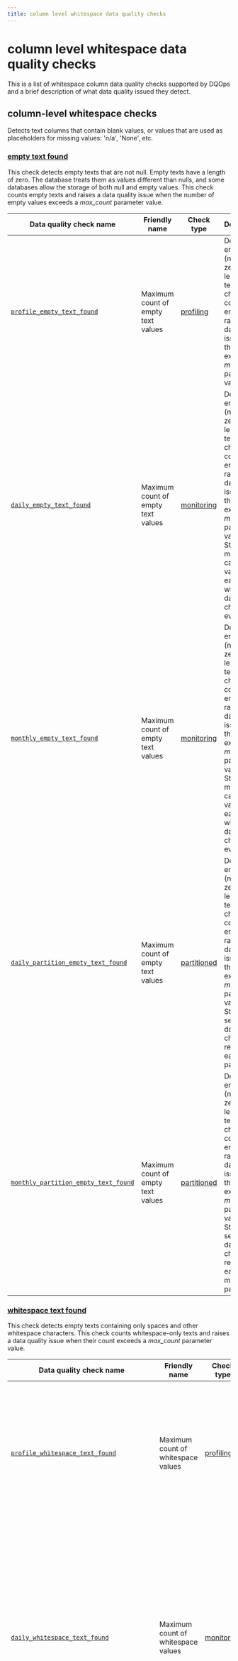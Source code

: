 ```yaml
---
title: column level whitespace data quality checks
---
```

# column level whitespace data quality checks

This is a list of whitespace column data quality checks supported by DQOps and a brief description of what data quality issued they detect.




## column-level whitespace checks
Detects text columns that contain blank values, or values that are used as placeholders for missing values: &#x27;n/a&#x27;, &#x27;None&#x27;, etc.

### [empty text found](./empty-text-found.md)
This check detects empty texts that are not null. Empty texts have a length of zero.
 The database treats them as values different than nulls, and some databases allow the storage of both null and empty values.
 This check counts empty texts and raises a data quality issue when the number of empty values exceeds a *max_count* parameter value.


| Data quality check name | Friendly name | Check type | Description | Standard |
|-------------------------|---------------|------------|-------------|----------|
|[<span class="no-wrap-code">`profile_empty_text_found`</span>](./empty-text-found.md#profile-empty-text-found)|Maximum count of empty text values|[profiling](../../../dqo-concepts/definition-of-data-quality-checks/data-profiling-checks.md)|Detects empty texts (not null, zero-length texts). This check counts empty and raises a data quality issue when their count exceeds a *max_count* parameter value.|:material-check-bold:|
|[<span class="no-wrap-code">`daily_empty_text_found`</span>](./empty-text-found.md#daily-empty-text-found)|Maximum count of empty text values|[monitoring](../../../dqo-concepts/definition-of-data-quality-checks/data-observability-monitoring-checks.md)|Detects empty texts (not null, zero-length texts). This check counts empty and raises a data quality issue when their count exceeds a *max_count* parameter value. Stores the most recent captured value for each day when the data quality check was evaluated.|:material-check-bold:|
|[<span class="no-wrap-code">`monthly_empty_text_found`</span>](./empty-text-found.md#monthly-empty-text-found)|Maximum count of empty text values|[monitoring](../../../dqo-concepts/definition-of-data-quality-checks/data-observability-monitoring-checks.md)|Detects empty texts (not null, zero-length texts). This check counts empty and raises a data quality issue when their count exceeds a *max_count* parameter value. Stores the most recent captured value for each day when the data quality check was evaluated.|:material-check-bold:|
|[<span class="no-wrap-code">`daily_partition_empty_text_found`</span>](./empty-text-found.md#daily-partition-empty-text-found)|Maximum count of empty text values|[partitioned](../../../dqo-concepts/definition-of-data-quality-checks/partition-checks.md)|Detects empty texts (not null, zero-length texts). This check counts empty and raises a data quality issue when their count exceeds a *max_count* parameter value. Stores a separate data quality check result for each daily partition.|:material-check-bold:|
|[<span class="no-wrap-code">`monthly_partition_empty_text_found`</span>](./empty-text-found.md#monthly-partition-empty-text-found)|Maximum count of empty text values|[partitioned](../../../dqo-concepts/definition-of-data-quality-checks/partition-checks.md)|Detects empty texts (not null, zero-length texts). This check counts empty and raises a data quality issue when their count exceeds a *max_count* parameter value. Stores a separate data quality check result for each monthly partition.|:material-check-bold:|



### [whitespace text found](./whitespace-text-found.md)
This check detects empty texts containing only spaces and other whitespace characters.
 This check counts whitespace-only texts and raises a data quality issue when their count exceeds a *max_count* parameter value.


| Data quality check name | Friendly name | Check type | Description | Standard |
|-------------------------|---------------|------------|-------------|----------|
|[<span class="no-wrap-code">`profile_whitespace_text_found`</span>](./whitespace-text-found.md#profile-whitespace-text-found)|Maximum count of whitespace values|[profiling](../../../dqo-concepts/definition-of-data-quality-checks/data-profiling-checks.md)|Detects texts that contain only spaces and other whitespace characters. It raises a data quality issue when their count exceeds a *max_count* parameter value.|:material-check-bold:|
|[<span class="no-wrap-code">`daily_whitespace_text_found`</span>](./whitespace-text-found.md#daily-whitespace-text-found)|Maximum count of whitespace values|[monitoring](../../../dqo-concepts/definition-of-data-quality-checks/data-observability-monitoring-checks.md)|Detects texts that contain only spaces and other whitespace characters. It raises a data quality issue when their count exceeds a *max_count* parameter value. Stores the most recent captured value for each day when the data quality check was evaluated.|:material-check-bold:|
|[<span class="no-wrap-code">`monthly_whitespace_text_found`</span>](./whitespace-text-found.md#monthly-whitespace-text-found)|Maximum count of whitespace values|[monitoring](../../../dqo-concepts/definition-of-data-quality-checks/data-observability-monitoring-checks.md)|Detects texts that contain only spaces and other whitespace characters. It raises a data quality issue when their count exceeds a *max_count* parameter value. Stores the most recent captured value for each day when the data quality check was evaluated.|:material-check-bold:|
|[<span class="no-wrap-code">`daily_partition_whitespace_text_found`</span>](./whitespace-text-found.md#daily-partition-whitespace-text-found)|Maximum count of whitespace values|[partitioned](../../../dqo-concepts/definition-of-data-quality-checks/partition-checks.md)|Detects texts that contain only spaces and other whitespace characters. It raises a data quality issue when their count exceeds a *max_count* parameter value. Stores a separate data quality check result for each daily partition.|:material-check-bold:|
|[<span class="no-wrap-code">`monthly_partition_whitespace_text_found`</span>](./whitespace-text-found.md#monthly-partition-whitespace-text-found)|Maximum count of whitespace values|[partitioned](../../../dqo-concepts/definition-of-data-quality-checks/partition-checks.md)|Detects texts that contain only spaces and other whitespace characters. It raises a data quality issue when their count exceeds a *max_count* parameter value. Stores a separate data quality check result for each monthly partition.|:material-check-bold:|



### [null placeholder text found](./null-placeholder-text-found.md)
This check detects text values that are well-known equivalents (placeholders) of a null value, such as *null*, *None*, *n/a*.
 This check counts null placeholder values and raises a data quality issue when their count exceeds a *max_count* parameter value.


| Data quality check name | Friendly name | Check type | Description | Standard |
|-------------------------|---------------|------------|-------------|----------|
|[<span class="no-wrap-code">`profile_null_placeholder_text_found`</span>](./null-placeholder-text-found.md#profile-null-placeholder-text-found)|Maximum count of null placeholder values (i.e., None, n/a, null)|[profiling](../../../dqo-concepts/definition-of-data-quality-checks/data-profiling-checks.md)|Detects texts that are well-known placeholders of null values, such as *None*, *null*, *n/a*. It counts null placeholders and raises a data quality issue when their count exceeds a *max_count* parameter value.|:material-check-bold:|
|[<span class="no-wrap-code">`daily_null_placeholder_text_found`</span>](./null-placeholder-text-found.md#daily-null-placeholder-text-found)|Maximum count of null placeholder values (i.e., None, n/a, null)|[monitoring](../../../dqo-concepts/definition-of-data-quality-checks/data-observability-monitoring-checks.md)|Detects texts that are well-known placeholders of null values, such as *None*, *null*, *n/a*. It counts null placeholders and raises a data quality issue when their count exceeds a *max_count* parameter value. Stores the most recent captured value for each day when the data quality check was evaluated.|:material-check-bold:|
|[<span class="no-wrap-code">`monthly_null_placeholder_text_found`</span>](./null-placeholder-text-found.md#monthly-null-placeholder-text-found)|Maximum count of null placeholder values (i.e., None, n/a, null)|[monitoring](../../../dqo-concepts/definition-of-data-quality-checks/data-observability-monitoring-checks.md)|Detects texts that are well-known placeholders of null values, such as *None*, *null*, *n/a*. It counts null placeholders and raises a data quality issue when their count exceeds a *max_count* parameter value. Stores the most recent captured value for each day when the data quality check was evaluated.|:material-check-bold:|
|[<span class="no-wrap-code">`daily_partition_null_placeholder_text_found`</span>](./null-placeholder-text-found.md#daily-partition-null-placeholder-text-found)|Maximum count of null placeholder values (i.e., None, n/a, null)|[partitioned](../../../dqo-concepts/definition-of-data-quality-checks/partition-checks.md)|Detects texts that are well-known placeholders of null values, such as *None*, *null*, *n/a*. It counts null placeholders and raises a data quality issue when their count exceeds a *max_count* parameter value. Stores a separate data quality check result for each daily partition.|:material-check-bold:|
|[<span class="no-wrap-code">`monthly_partition_null_placeholder_text_found`</span>](./null-placeholder-text-found.md#monthly-partition-null-placeholder-text-found)|Maximum count of null placeholder values (i.e., None, n/a, null)|[partitioned](../../../dqo-concepts/definition-of-data-quality-checks/partition-checks.md)|Detects texts that are well-known placeholders of null values, such as *None*, *null*, *n/a*. It counts null placeholders and raises a data quality issue when their count exceeds a *max_count* parameter value. Stores a separate data quality check result for each monthly partition.|:material-check-bold:|



### [empty text percent](./empty-text-percent.md)
This check detects empty texts that are not null. Empty texts have a length of zero.
 This check measures the percentage of empty texts and raises a data quality issue when the rate of empty values exceeds a *max_percent* parameter value.


| Data quality check name | Friendly name | Check type | Description | Standard |
|-------------------------|---------------|------------|-------------|----------|
|[<span class="no-wrap-code">`profile_empty_text_percent`</span>](./empty-text-percent.md#profile-empty-text-percent)|Maximum percentage of empty texts values|[profiling](../../../dqo-concepts/definition-of-data-quality-checks/data-profiling-checks.md)|Detects empty texts (not null, zero-length texts) and measures their percentage in the column. This check verifies that the rate of empty strings in a column does not exceed the maximum accepted percentage. This check verifies that the rate of empty strings in a column does not exceed the maximum accepted percentage.| |
|[<span class="no-wrap-code">`daily_empty_text_percent`</span>](./empty-text-percent.md#daily-empty-text-percent)|Maximum percentage of empty texts values|[monitoring](../../../dqo-concepts/definition-of-data-quality-checks/data-observability-monitoring-checks.md)|Detects empty texts (not null, zero-length texts) and measures their percentage in the column. This check verifies that the rate of empty strings in a column does not exceed the maximum accepted percentage. Stores the most recent captured value for each day when the data quality check was evaluated.| |
|[<span class="no-wrap-code">`monthly_empty_text_percent`</span>](./empty-text-percent.md#monthly-empty-text-percent)|Maximum percentage of empty texts values|[monitoring](../../../dqo-concepts/definition-of-data-quality-checks/data-observability-monitoring-checks.md)|Detects empty texts (not null, zero-length texts) and measures their percentage in the column. This check verifies that the rate of empty strings in a column does not exceed the maximum accepted percentage. Stores the most recent captured value for each day when the data quality check was evaluated.| |
|[<span class="no-wrap-code">`daily_partition_empty_text_percent`</span>](./empty-text-percent.md#daily-partition-empty-text-percent)|Maximum percentage of empty texts values|[partitioned](../../../dqo-concepts/definition-of-data-quality-checks/partition-checks.md)|Detects empty texts (not null, zero-length texts) and measures their percentage in the column. This check verifies that the rate of empty strings in a column does not exceed the maximum accepted percentage. Stores a separate data quality check result for each daily partition.| |
|[<span class="no-wrap-code">`monthly_partition_empty_text_percent`</span>](./empty-text-percent.md#monthly-partition-empty-text-percent)|Maximum percentage of empty texts values|[partitioned](../../../dqo-concepts/definition-of-data-quality-checks/partition-checks.md)|Detects empty texts (not null, zero-length texts) and measures their percentage in the column. This check verifies that the rate of empty strings in a column does not exceed the maximum accepted percentage. Stores a separate data quality check result for each monthly partition.| |



### [whitespace text percent](./whitespace-text-percent.md)
This check detects empty texts containing only spaces and other whitespace characters.
 This check measures the percentage of whitespace-only texts and raises a data quality issue when their rate exceeds a *max_percent* parameter value.


| Data quality check name | Friendly name | Check type | Description | Standard |
|-------------------------|---------------|------------|-------------|----------|
|[<span class="no-wrap-code">`profile_whitespace_text_percent`</span>](./whitespace-text-percent.md#profile-whitespace-text-percent)|Maximum percentage of whitespace values|[profiling](../../../dqo-concepts/definition-of-data-quality-checks/data-profiling-checks.md)|Detects texts that contain only spaces and other whitespace characters and measures their percentage in the column. It raises a data quality issue when their rate exceeds a *max_percent* parameter value.| |
|[<span class="no-wrap-code">`daily_whitespace_text_percent`</span>](./whitespace-text-percent.md#daily-whitespace-text-percent)|Maximum percentage of whitespace values|[monitoring](../../../dqo-concepts/definition-of-data-quality-checks/data-observability-monitoring-checks.md)|Detects texts that contain only spaces and other whitespace characters and measures their percentage in the column. It raises a data quality issue when their rate exceeds a *max_percent* parameter value. Stores the most recent captured value for each day when the data quality check was evaluated.| |
|[<span class="no-wrap-code">`monthly_whitespace_text_percent`</span>](./whitespace-text-percent.md#monthly-whitespace-text-percent)|Maximum percentage of whitespace values|[monitoring](../../../dqo-concepts/definition-of-data-quality-checks/data-observability-monitoring-checks.md)|Detects texts that contain only spaces and other whitespace characters and measures their percentage in the column. It raises a data quality issue when their rate exceeds a *max_percent* parameter value. Stores the most recent captured value for each day when the data quality check was evaluated.| |
|[<span class="no-wrap-code">`daily_partition_whitespace_text_percent`</span>](./whitespace-text-percent.md#daily-partition-whitespace-text-percent)|Maximum percentage of whitespace values|[partitioned](../../../dqo-concepts/definition-of-data-quality-checks/partition-checks.md)|Detects texts that contain only spaces and other whitespace characters and measures their percentage in the column. It raises a data quality issue when their rate exceeds a *max_percent* parameter value. Stores a separate data quality check result for each daily partition.| |
|[<span class="no-wrap-code">`monthly_partition_whitespace_text_percent`</span>](./whitespace-text-percent.md#monthly-partition-whitespace-text-percent)|Maximum percentage of whitespace values|[partitioned](../../../dqo-concepts/definition-of-data-quality-checks/partition-checks.md)|Detects texts that contain only spaces and other whitespace characters and measures their percentage in the column. It raises a data quality issue when their rate exceeds a *max_percent* parameter value. Stores a separate data quality check result for each monthly partition.| |



### [null placeholder text percent](./null-placeholder-text-percent.md)
This check detects text values that are well-known equivalents (placeholders) of a null value, such as *null*, *None*, *n/a*.
 This check measures the percentage of null placeholder values and raises a data quality issue when their rate exceeds a *max_percent* parameter value.


| Data quality check name | Friendly name | Check type | Description | Standard |
|-------------------------|---------------|------------|-------------|----------|
|[<span class="no-wrap-code">`profile_null_placeholder_text_percent`</span>](./null-placeholder-text-percent.md#profile-null-placeholder-text-percent)|Maximum percentage of null placeholder values (i.e., None, n/a, null)|[profiling](../../../dqo-concepts/definition-of-data-quality-checks/data-profiling-checks.md)|Detects texts that are well-known placeholders of null values, such as *None*, *null*, *n/a*, and measures their percentage in the column. It raises a data quality issue when their rate exceeds a *max_percent* parameter value.| |
|[<span class="no-wrap-code">`daily_null_placeholder_text_percent`</span>](./null-placeholder-text-percent.md#daily-null-placeholder-text-percent)|Maximum percentage of null placeholder values (i.e., None, n/a, null)|[monitoring](../../../dqo-concepts/definition-of-data-quality-checks/data-observability-monitoring-checks.md)|Detects texts that are well-known placeholders of null values, such as *None*, *null*, *n/a*, and measures their percentage in the column. It raises a data quality issue when their rate exceeds a *max_percent* parameter value. Stores the most recent captured value for each day when the data quality check was evaluated.| |
|[<span class="no-wrap-code">`monthly_null_placeholder_text_percent`</span>](./null-placeholder-text-percent.md#monthly-null-placeholder-text-percent)|Maximum percentage of null placeholder values (i.e., None, n/a, null)|[monitoring](../../../dqo-concepts/definition-of-data-quality-checks/data-observability-monitoring-checks.md)|Detects texts that are well-known placeholders of null values, such as *None*, *null*, *n/a*, and measures their percentage in the column. It raises a data quality issue when their rate exceeds a *max_percent* parameter value. Stores the most recent captured value for each day when the data quality check was evaluated.| |
|[<span class="no-wrap-code">`daily_partition_null_placeholder_text_percent`</span>](./null-placeholder-text-percent.md#daily-partition-null-placeholder-text-percent)|Maximum percentage of null placeholder values (i.e., None, n/a, null)|[partitioned](../../../dqo-concepts/definition-of-data-quality-checks/partition-checks.md)|Detects texts that are well-known placeholders of null values, such as *None*, *null*, *n/a*, and measures their percentage in the column. It raises a data quality issue when their rate exceeds a *max_percent* parameter value. Stores a separate data quality check result for each daily partition.| |
|[<span class="no-wrap-code">`monthly_partition_null_placeholder_text_percent`</span>](./null-placeholder-text-percent.md#monthly-partition-null-placeholder-text-percent)|Maximum percentage of null placeholder values (i.e., None, n/a, null)|[partitioned](../../../dqo-concepts/definition-of-data-quality-checks/partition-checks.md)|Detects texts that are well-known placeholders of null values, such as *None*, *null*, *n/a*, and measures their percentage in the column. It raises a data quality issue when their rate exceeds a *max_percent* parameter value. Stores a separate data quality check result for each monthly partition.| |



### [text surrounded by whitespace found](./text-surrounded-by-whitespace-found.md)
This check detects text values that contain additional whitespace characters before or after the text.
 This check counts text values surrounded by whitespace characters (on any side) and
 raises a data quality issue when their count exceeds a *max_count* parameter value.
 Whitespace-surrounded texts should be trimmed before loading to another table.


| Data quality check name | Friendly name | Check type | Description | Standard |
|-------------------------|---------------|------------|-------------|----------|
|[<span class="no-wrap-code">`profile_text_surrounded_by_whitespace_found`</span>](./text-surrounded-by-whitespace-found.md#profile-text-surrounded-by-whitespace-found)|Maximum count of text surrounded by whitespace characters|[profiling](../../../dqo-concepts/definition-of-data-quality-checks/data-profiling-checks.md)|Detects text values that are surrounded by whitespace characters on any side. This check counts whitespace-surrounded texts and raises a data quality issue when their count exceeds the *max_count* parameter value.| |
|[<span class="no-wrap-code">`daily_text_surrounded_by_whitespace_found`</span>](./text-surrounded-by-whitespace-found.md#daily-text-surrounded-by-whitespace-found)|Maximum count of text surrounded by whitespace characters|[monitoring](../../../dqo-concepts/definition-of-data-quality-checks/data-observability-monitoring-checks.md)|Detects text values that are surrounded by whitespace characters on any side. This check counts whitespace-surrounded texts and raises a data quality issue when their count exceeds the *max_count* parameter value. Stores the most recent captured value for each day when the data quality check was evaluated.| |
|[<span class="no-wrap-code">`monthly_text_surrounded_by_whitespace_found`</span>](./text-surrounded-by-whitespace-found.md#monthly-text-surrounded-by-whitespace-found)|Maximum count of text surrounded by whitespace characters|[monitoring](../../../dqo-concepts/definition-of-data-quality-checks/data-observability-monitoring-checks.md)|Detects text values that are surrounded by whitespace characters on any side. This check counts whitespace-surrounded texts and raises a data quality issue when their count exceeds the *max_count* parameter value. Stores the most recent captured value for each month when the data quality check was evaluated.| |
|[<span class="no-wrap-code">`daily_partition_text_surrounded_by_whitespace_found`</span>](./text-surrounded-by-whitespace-found.md#daily-partition-text-surrounded-by-whitespace-found)|Maximum count of text surrounded by whitespace characters|[partitioned](../../../dqo-concepts/definition-of-data-quality-checks/partition-checks.md)|Detects text values that are surrounded by whitespace characters on any side. This check counts whitespace-surrounded texts and raises a data quality issue when their count exceeds the *max_count* parameter value. Analyzes every daily partition and creates a separate data quality check result with the time period value that identifies the daily partition.| |
|[<span class="no-wrap-code">`monthly_partition_text_surrounded_by_whitespace_found`</span>](./text-surrounded-by-whitespace-found.md#monthly-partition-text-surrounded-by-whitespace-found)|Maximum count of text surrounded by whitespace characters|[partitioned](../../../dqo-concepts/definition-of-data-quality-checks/partition-checks.md)|Detects text values that are surrounded by whitespace characters on any side. This check counts whitespace-surrounded texts and raises a data quality issue when their count exceeds the *max_count* parameter value. Analyzes every monthly partition and creates a separate data quality check result with the time period value that identifies the monthly partition.| |



### [text surrounded by whitespace percent](./text-surrounded-by-whitespace-percent.md)
This check detects text values that contain additional whitespace characters before or after the text.
 This check measures the percentage of text value surrounded by whitespace characters (on any side) and
 raises a data quality issue when their rate exceeds a *max_percent* parameter value.


| Data quality check name | Friendly name | Check type | Description | Standard |
|-------------------------|---------------|------------|-------------|----------|
|[<span class="no-wrap-code">`profile_text_surrounded_by_whitespace_percent`</span>](./text-surrounded-by-whitespace-percent.md#profile-text-surrounded-by-whitespace-percent)|Maximum percentage of text surrounded by whitespace characters|[profiling](../../../dqo-concepts/definition-of-data-quality-checks/data-profiling-checks.md)|This check detects text values that are surrounded by whitespace characters on any side and measures their percentage. This check raises a data quality issue when their percentage exceeds the *max_percent* parameter value.| |
|[<span class="no-wrap-code">`daily_text_surrounded_by_whitespace_percent`</span>](./text-surrounded-by-whitespace-percent.md#daily-text-surrounded-by-whitespace-percent)|Maximum percentage of text surrounded by whitespace characters|[monitoring](../../../dqo-concepts/definition-of-data-quality-checks/data-observability-monitoring-checks.md)|This check detects text values that are surrounded by whitespace characters on any side and measures their percentage. This check raises a data quality issue when their percentage exceeds the *max_percent* parameter value. Stores the most recent captured value for each day when the data quality check was evaluated.| |
|[<span class="no-wrap-code">`monthly_text_surrounded_by_whitespace_percent`</span>](./text-surrounded-by-whitespace-percent.md#monthly-text-surrounded-by-whitespace-percent)|Maximum percentage of text surrounded by whitespace characters|[monitoring](../../../dqo-concepts/definition-of-data-quality-checks/data-observability-monitoring-checks.md)|This check detects text values that are surrounded by whitespace characters on any side and measures their percentage. This check raises a data quality issue when their percentage exceeds the *max_percent* parameter value. Stores the most recent captured value for each month when the data quality check was evaluated.| |
|[<span class="no-wrap-code">`daily_partition_text_surrounded_by_whitespace_percent`</span>](./text-surrounded-by-whitespace-percent.md#daily-partition-text-surrounded-by-whitespace-percent)|Maximum percentage of text surrounded by whitespace characters|[partitioned](../../../dqo-concepts/definition-of-data-quality-checks/partition-checks.md)|This check detects text values that are surrounded by whitespace characters on any side and measures their percentage. This check raises a data quality issue when their percentage exceeds the *max_percent* parameter value. Analyzes every daily partition and creates a separate data quality check result with the time period value that identifies the daily partition.| |
|[<span class="no-wrap-code">`monthly_partition_text_surrounded_by_whitespace_percent`</span>](./text-surrounded-by-whitespace-percent.md#monthly-partition-text-surrounded-by-whitespace-percent)|Maximum percentage of text surrounded by whitespace characters|[partitioned](../../../dqo-concepts/definition-of-data-quality-checks/partition-checks.md)|This check detects text values that are surrounded by whitespace characters on any side and measures their percentage. This check raises a data quality issue when their percentage exceeds the *max_percent* parameter value. Analyzes every monthly partition and creates a separate data quality check result with the time period value that identifies the monthly partition.| |







